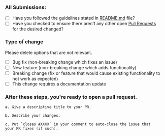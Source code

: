 ### All Submissions:

- [ ] Have you followed the guidelines stated in [README.md](https://github.com/NITRR-Open-Source-Community/NOSC-Website#how-to-contribute) file?
- [ ] Have you checked to ensure there aren't any other open [Pull Requests](https://github.com/NITRR-Open-Source-Community/NOSC-Website/pulls) for the desired changed?

<!-- You can erase any parts of this template not applicable to your Pull Request. -->

### Type of change

Please delete options that are not relevant.

- [ ] Bug fix (non-breaking change which fixes an issue)
- [ ] New feature (non-breaking change which adds functionality)
- [ ] Breaking change (fix or feature that would cause existing functionality to not work as expected)
- [ ] This change requires a documentation update

### **After** these steps, you're ready to open a pull request.

    a. Give a descriptive title to your PR.

    b. Describe your changes.

    c. Put `closes #XXXX` in your comment to auto-close the issue that your PR fixes (if such).
